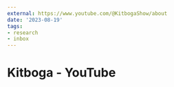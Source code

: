 ```yaml
---
external: https://www.youtube.com/@KitbogaShow/about
date: '2023-08-19'
tags:
- research
- inbox
---
```


# Kitboga - YouTube
